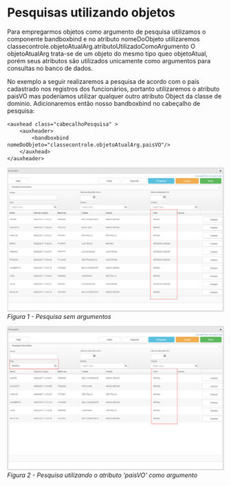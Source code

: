 # Pesquisas utilizando objetos

Para empregarmos objetos como argumento de pesquisa utilizamos o componente bandboxbind e no atributo nomeDoObjeto utilizaremos classecontrole.objetoAtualArg.atributoUtilizadoComoArgumento
O objetoAtualArg trata-se de um objeto do mesmo tipo queo objetoAtual, porém seus atributos são utilizados unicamente como argumentos para consultas no banco de dados.	

No exemplo a seguir realizaremos a pesquisa de acordo com o país cadastrado nos registros dos funcionários, portanto utilizaremos o atributo paisVO mas poderíamos utilizar qualquer outro atributo Object da classe de dominio. Adicionaremos então nosso bandboxbind no cabeçalho de pesquisa:

	<auxhead class="cabecalhoPesquisa" >
		<auxheader>
			<bandboxbind nomeDoObjeto="classecontrole.objetoAtualArg.paisVO"/>	
		</auxhead>
	</auxheader>
					

![](imagens/pesquisa_utilizando_objetos_1.png)
*Figura 1 - Pesquisa sem argumentos*

![](imagens/pesquisa_utilizando_objetos_2.png)
*Figura 2 - Pesquisa utilizando o atributo 'paisVO' como argumento*
